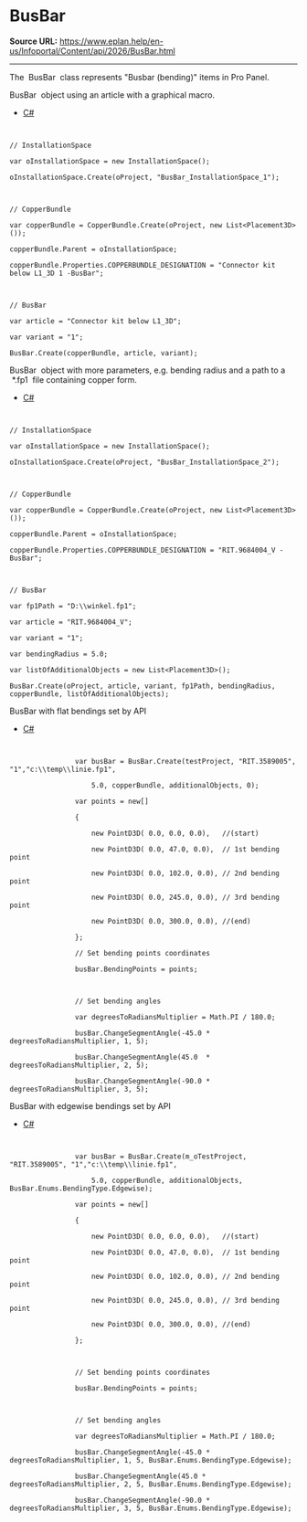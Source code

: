 # BusBar

**Source URL:** https://www.eplan.help/en-us/Infoportal/Content/api/2026/BusBar.html

---

The  BusBar  class represents "Busbar (bending)" items in Pro Panel.

BusBar  object using an article with a graphical macro.

- [C#](#i-tab-content-e9318737-1e8a-4d55-a1ec-34549c98235a)

```


// InstallationSpace

var oInstallationSpace = new InstallationSpace();

oInstallationSpace.Create(oProject, "BusBar_InstallationSpace_1");



// CopperBundle

var copperBundle = CopperBundle.Create(oProject, new List<Placement3D>());

copperBundle.Parent = oInstallationSpace;

copperBundle.Properties.COPPERBUNDLE_DESIGNATION = "Connector kit below L1_3D 1 -BusBar";



// BusBar

var article = "Connector kit below L1_3D";

var variant = "1";

BusBar.Create(copperBundle, article, variant);

```



  

BusBar  object with more parameters, e.g. bending radius and a path to a  \*.fp1  file containing copper form.

- [C#](#i-tab-content-3cd5462e-d11d-4008-b3e2-8e6023e9bb40)

```


// InstallationSpace

var oInstallationSpace = new InstallationSpace();

oInstallationSpace.Create(oProject, "BusBar_InstallationSpace_2");



// CopperBundle

var copperBundle = CopperBundle.Create(oProject, new List<Placement3D>());

copperBundle.Parent = oInstallationSpace;

copperBundle.Properties.COPPERBUNDLE_DESIGNATION = "RIT.9684004_V - BusBar";



// BusBar

var fp1Path = "D:\\winkel.fp1";

var article = "RIT.9684004_V";

var variant = "1";

var bendingRadius = 5.0;

var listOfAdditionalObjects = new List<Placement3D>();

BusBar.Create(oProject, article, variant, fp1Path, bendingRadius, copperBundle, listOfAdditionalObjects);

```



BusBar with flat bendings set by API

- [C#](#i-tab-content-506f8e92-0308-41c7-8179-2c141c0a2846)

```


                var busBar = BusBar.Create(testProject, "RIT.3589005", "1","c:\\temp\\linie.fp1",

                    5.0, copperBundle, additionalObjects, 0);

                var points = new[]

                {

                    new PointD3D( 0.0, 0.0, 0.0),   //(start)

                    new PointD3D( 0.0, 47.0, 0.0),  // 1st bending point

                    new PointD3D( 0.0, 102.0, 0.0), // 2nd bending point

                    new PointD3D( 0.0, 245.0, 0.0), // 3rd bending point

                    new PointD3D( 0.0, 300.0, 0.0), //(end)

                };

                // Set bending points coordinates

                busBar.BendingPoints = points;



                // Set bending angles

                var degreesToRadiansMultiplier = Math.PI / 180.0;

                busBar.ChangeSegmentAngle(-45.0 * degreesToRadiansMultiplier, 1, 5); 

                busBar.ChangeSegmentAngle(45.0  * degreesToRadiansMultiplier, 2, 5);

                busBar.ChangeSegmentAngle(-90.0 * degreesToRadiansMultiplier, 3, 5);

```

BusBar with edgewise bendings set by API

- [C#](#i-tab-content-9c4a731e-e9a9-4c64-8ee2-0ee2da3684c8)

```


                var busBar = BusBar.Create(m_oTestProject, "RIT.3589005", "1","c:\\temp\\linie.fp1",

                    5.0, copperBundle, additionalObjects, BusBar.Enums.BendingType.Edgewise);

                var points = new[]

                {

                    new PointD3D( 0.0, 0.0, 0.0),   //(start)

                    new PointD3D( 0.0, 47.0, 0.0),  // 1st bending point

                    new PointD3D( 0.0, 102.0, 0.0), // 2nd bending point

                    new PointD3D( 0.0, 245.0, 0.0), // 3rd bending point

                    new PointD3D( 0.0, 300.0, 0.0), //(end)

                };



                // Set bending points coordinates

                busBar.BendingPoints = points;



                // Set bending angles

                var degreesToRadiansMultiplier = Math.PI / 180.0;

                busBar.ChangeSegmentAngle(-45.0 * degreesToRadiansMultiplier, 1, 5, BusBar.Enums.BendingType.Edgewise);

                busBar.ChangeSegmentAngle(45.0 * degreesToRadiansMultiplier, 2, 5, BusBar.Enums.BendingType.Edgewise);

                busBar.ChangeSegmentAngle(-90.0 * degreesToRadiansMultiplier, 3, 5, BusBar.Enums.BendingType.Edgewise);

```